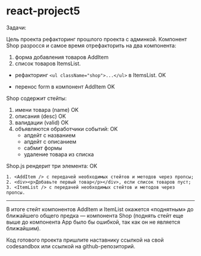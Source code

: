 # react-project5

Задачи:

Цель проекта рефакторинг прошлого проекта с админкой.
Компонент Shop разросся и самое время отрефакторить на два компонента:

1. форма добавления товаров AddItem
2. список товаров ItemsList.

- рефакторинг `<ul className="shop">...</ul>` в ItemsList. OK

- перенос form в компонент AddItem OK

Shop содержит стейты:

1. имени товара (name) OK
2. описания (desc) OK
3. валидации (valid) OK
4. объявляются обработчики событий: OK
   - апдейт с названием
   - апдейт с описанием
   - сабмит формы
   - удаление товара из списка

Shop.js рендерит три элемента: OK

```
1. <AddItem /> с передачей необходимых стейтов и методов через пропсы;
2. <div><p>Добавьте первый товар</p></div>, если список товаров пуст;
3. <ItemList /> с передачей необходимых стейтов и методов через пропсы.
```

---

В итоге стейт компонентов AddItem и ItemList окажется «поднятным» до ближайшего общего предка — компонента Shop (поднять стейт еще выше до компонента App было бы ошибкой, так как он не является ближайшим).

Код готового проекта пришлите наставнику ссылкой на свой codesandbox или ссылкой на github-репозиторий.
